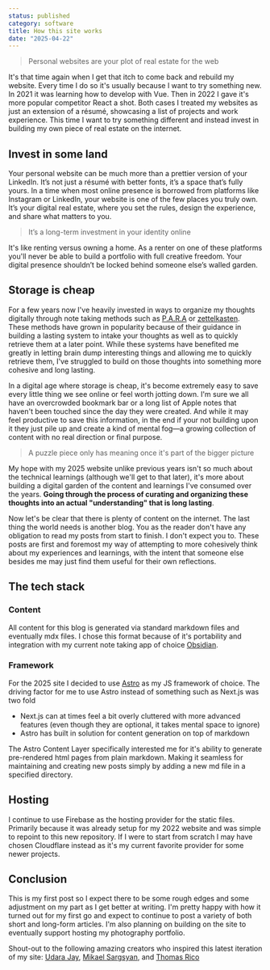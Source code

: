 ```yaml
---
status: published
category: software
title: How this site works
date: "2025-04-22"
---
```


> Personal websites are your plot of real estate for the web

It's that time again when I get that itch to come back and rebuild my website. Every time I do so it's usually because I want to try something new. In 2021 it was learning how to develop with Vue. Then in 2022 I gave it's more popular competitor React a shot. Both cases I treated my websites as just an extension of a résumé, showcasing a list of projects and work experience. This time I want to try something different and instead invest in building my own piece of real estate on the internet.

## Invest in some land

Your personal website can be much more than a prettier version of your LinkedIn. It’s not just a résumé with better fonts, it’s a space that’s fully yours. In a time when most online presence is borrowed from platforms like Instagram or LinkedIn, your website is one of the few places you truly own. It’s your digital real estate, where you set the rules, design the experience, and share what matters to you.

> It’s a long-term investment in your identity online

It's like renting versus owning a home. As a renter on one of these platforms you'll never be able to build a portfolio with full creative freedom. Your digital presence shouldn’t be locked behind someone else’s walled garden.

## Storage is cheap

For a few years now I've heavily invested in ways to organize my thoughts digitally through note taking methods such as [P.A.R.A](https://fortelabs.com/blog/para/) or [zettelkasten](https://zettelkasten.de/overview/). These methods have grown in popularity because of their guidance in building a lasting system to intake your thoughts as well as to quickly retrieve them at a later point. While these systems have benefited me greatly in letting brain dump interesting things and allowing me to quickly retrieve them, I've struggled to build on those thoughts into something more cohesive and long lasting.

In a digital age where storage is cheap, it's become extremely easy to save every little thing we see online or feel worth jotting down. I'm sure we all have an overcrowded bookmark bar or a long list of Apple notes that haven't been touched since the day they were created. And while it may feel productive to save this information, in the end if your not building upon it they just pile up and create a kind of mental fog—a growing collection of content with no real direction or final purpose.

> A puzzle piece only has meaning once it's part of the bigger picture

My hope with my 2025 website unlike previous years isn't so much about the technical learnings (although we'll get to that later), it's more about building a digital garden of the content and learnings I've consumed over the years. **Going through the process of curating and organizing these thoughts into an actual "understanding" that is long lasting**.

Now let's be clear that there is plenty of content on the internet. The last thing the world needs is another blog. You as the reader don't have any obligation to read my posts from start to finish. I don't expect you to. These posts are first and foremost my way of attempting to more cohesively think about my experiences and learnings, with the intent that someone else besides me may just find them useful for their own reflections.

## The tech stack

### Content

All content for this blog is generated via standard markdown files and eventually mdx files. I chose this format because of it's portability and integration with my current note taking app of choice [Obsidian](https://obsidian.md/).

### Framework

For the 2025 site I decided to use [Astro](https://astro.build/) as my JS framework of choice. The driving factor for me to use Astro instead of something such as Next.js was two fold

- Next.js can at times feel a bit overly cluttered with more advanced features (even though they are optional, it takes mental space to ignore)
- Astro has built in solution for content generation on top of markdown

The Astro Content Layer specifically interested me for it's ability to generate pre-rendered html pages from plain markdown. Making it seamless for maintaining and creating new posts simply by adding a new md file in a specified directory.

## Hosting

I continue to use Firebase as the hosting provider for the static files. Primarily because it was already setup for my 2022 website and was simple to repoint to this new repository. If I were to start from scratch I may have chosen Cloudflare instead as it's my current favorite provider for some newer projects.

## Conclusion

This is my first post so I expect there to be some rough edges and some adjustment on my part as I get better at writing. I'm pretty happy with how it turned out for my first go and expect to continue to post a variety of both short and long-form articles. I'm also planning on building on the site to eventually support hosting my photography portfolio.

Shout-out to the following amazing creators who inspired this latest iteration of my site: [Udara Jay](https://udara.io/), [Mikael Sargsyan](https://www.mishomike.dev), and [Thomas Rico](https://www.thomasri.co/)
